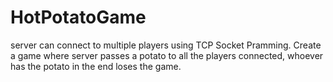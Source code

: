 # HotPotatoGame
server can connect to multiple players using TCP Socket Pramming.
Create a game where server passes a potato to all the players connected, whoever has the potato in the end loses the game. 
